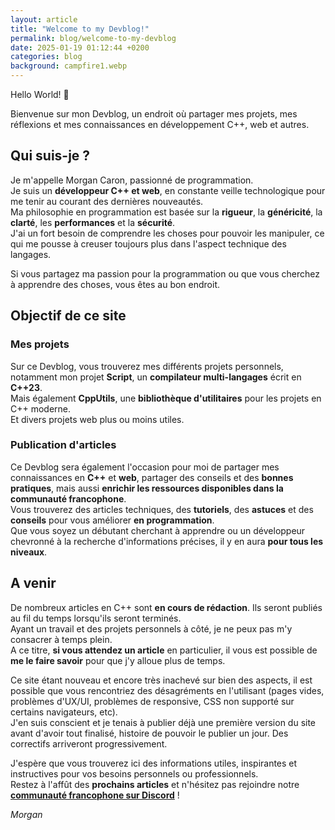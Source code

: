 ```yaml
---
layout: article
title: "Welcome to my Devblog!"
permalink: blog/welcome-to-my-devblog
date: 2025-01-19 01:12:44 +0200
categories: blog
background: campfire1.webp
---
```


Hello World! 👋

Bienvenue sur mon Devblog, un endroit où partager mes projets, mes réflexions et mes connaissances en développement C++, web et autres.

## Qui suis-je ?

Je m'appelle Morgan Caron, passionné de programmation.<br>
Je suis un **développeur C++ et web**, en constante veille technologique pour me tenir au courant des dernières nouveautés.<br>
Ma philosophie en programmation est basée sur la **rigueur**, la **généricité**, la **clarté**, les **performances** et la **sécurité**.<br>
J'ai un fort besoin de comprendre les choses pour pouvoir les manipuler, ce qui me pousse à creuser toujours plus dans l'aspect technique des langages.

Si vous partagez ma passion pour la programmation ou que vous cherchez à apprendre des choses, vous êtes au bon endroit.

## Objectif de ce site

### Mes projets

Sur ce Devblog, vous trouverez mes différents projets personnels, notamment mon projet **Script**, un **compilateur multi-langages** écrit en **C++23**.<br>
Mais également **CppUtils**, une **bibliothèque d'utilitaires** pour les projets en C++ moderne.<br>
Et divers projets web plus ou moins utiles.

### Publication d'articles

Ce Devblog sera également l'occasion pour moi de partager mes connaissances en **C++** et **web**, partager des conseils et des **bonnes pratiques**, mais aussi **enrichir les ressources disponibles dans la communauté francophone**.<br>
Vous trouverez des articles techniques, des **tutoriels**, des **astuces** et des **conseils** pour vous améliorer **en programmation**.<br>
Que vous soyez un débutant cherchant à apprendre ou un développeur chevronné à la recherche d'informations précises, il y en aura **pour tous les niveaux**.

## A venir

De nombreux articles en C++ sont **en cours de rédaction**. Ils seront publiés au fil du temps lorsqu'ils seront terminés.<br>
Ayant un travail et des projets personnels à côté, je ne peux pas m'y consacrer à temps plein.<br>
A ce titre, **si vous attendez un article** en particulier, il vous est possible de **me le faire savoir** pour que j'y alloue plus de temps.

Ce site étant nouveau et encore très inachevé sur bien des aspects, il est possible que vous rencontriez des désagréments en l'utilisant (pages vides, problèmes d'UX/UI, problèmes de responsive, CSS non supporté sur certains navigateurs, etc).<br>
J'en suis conscient et je tenais à publier déjà une première version du site avant d'avoir tout finalisé, histoire de pouvoir le publier un jour. Des correctifs arriveront progressivement.

J'espère que vous trouverez ici des informations utiles, inspirantes et instructives pour vos besoins personnels ou professionnels.<br>
Restez à l'affût des **prochains articles** et n'hésitez pas rejoindre notre [**communauté francophone sur Discord**][discord] !

*Morgan*

[discord]: https://discord.gg/mxZvun4
